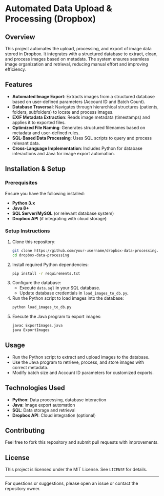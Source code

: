 # Automated Data Upload & Processing (Dropbox)

## Overview

This project automates the upload, processing, and export of image data stored in Dropbox. It integrates with a structured database to extract, clean, and process images based on metadata. The system ensures seamless image organization and retrieval, reducing manual effort and improving efficiency.

## Features

- **Automated Image Export**: Extracts images from a structured database based on user-defined parameters (Account ID and Batch Count).
- **Database Traversal**: Navigates through hierarchical structures (patients, folders, subfolders) to locate and process images.
- **EXIF Metadata Extraction**: Reads image metadata (timestamps) and applies it to exported files.
- **Optimized File Naming**: Generates structured filenames based on metadata and user-defined rules.
- **SQL-Based Data Processing**: Uses SQL scripts to query and process relevant data.
- **Cross-Language Implementation**: Includes Python for database interactions and Java for image export automation.

## Installation & Setup

### Prerequisites

Ensure you have the following installed:

- **Python 3.x**
- **Java 8+**
- **SQL Server/MySQL** (or relevant database system)
- **Dropbox API** (if integrating with cloud storage)

### Setup Instructions

1. Clone this repository:
   ```sh
   git clone https://github.com/your-username/dropbox-data-processing.git
   cd dropbox-data-processing
   ```
2. Install required Python dependencies:
   ```sh
   pip install -r requirements.txt
   ```
3. Configure the database:
   - Execute `data.sql` in your SQL database.
   - Update database credentials in `load_images_to_db.py`.
4. Run the Python script to load images into the database:
   ```sh
   python load_images_to_db.py
   ```
5. Execute the Java program to export images:
   ```sh
   javac ExportImages.java
   java ExportImages
   ```

## Usage

- Run the Python script to extract and upload images to the database.
- Use the Java program to retrieve, process, and store images with correct metadata.
- Modify batch size and Account ID parameters for customized exports.

## Technologies Used

- **Python**: Data processing, database interaction
- **Java**: Image export automation
- **SQL**: Data storage and retrieval
- **Dropbox API**: Cloud integration (optional)

## Contributing

Feel free to fork this repository and submit pull requests with improvements.

## License

This project is licensed under the MIT License. See `LICENSE` for details.

---

For questions or suggestions, please open an issue or contact the repository owner.

